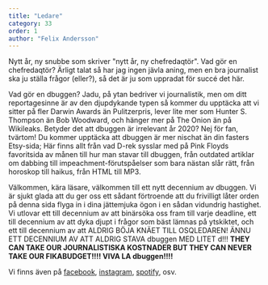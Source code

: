 ```yaml
---
title: "Ledare"
category: 33
order: 1
author: "Felix Andersson"
---
```


Nytt år, ny snubbe som skriver "nytt år, ny chefredaqtör". 
Vad gör en chefredaqtör? Ärligt talat så har jag ingen jävla aning, men en bra journalist ska ju ställa frågor (eller?), så det är ju som uppradat för succé det här.

Vad gör en dbuggen? Jadu, på ytan bedriver vi journalistik, men om ditt reportagesinne är av den djupdykande typen så kommer du upptäcka att vi sitter på fler Darwin Awards än Pulitzerpris, lever lite mer som Hunter S. Thompson än Bob Woodward, och hänger mer på The Onion än på Wikileaks. 
Betyder det att dbuggen är irrelevant år 2020? Nej för fan, tvärtom! Du kommer upptäcka att dbuggen är mer nischat än din fasters Etsy-sida; Här finns allt från vad D-rek sysslar med på Pink Floyds favoritsida av månen till hur man stavar till dbuggen, från outdated artiklar om dabbing till impeachment-förutspåelser som bara nästan slår rätt, från horoskop till haikus, från HTML till MP3.

Välkommen, kära läsare, välkommen till ett nytt decennium av dbuggen. Vi är sjukt glada att du ger oss ett sådant förtroende att du frivilligt låter orden på denna sida flyga in i dina jättemjuka ögon i en sådan vidundrig hastighet. Vi utlovar ett till decennium av att binärsöka oss fram till varje deadline, ett till decennium av att dyka djupt i frågor som bäst lämnas på ytskiktet, och ett till decennium av att ALDRIG BÖJA KNÄET TILL OSQLEDAREN! ÄNNU ETT DECENNIUM AV ATT ALDRIG STAVA dbuggen MED LITET d!!! __THEY CAN TAKE OUR JOURNALISTISKA KOSTNADER BUT THEY CAN NEVER TAKE OUR FIKABUDGET!!!! VIVA LA dbuggen!!!!__

Vi finns även på [facebook](https://www.facebook.com/dbuggen), [instagram](https://www.instagram.com/dbuggen/), [spotify](https://open.spotify.com/show/3NjiaZJFu57cG3h9INGWsQ?si=Mg5D0GgRS5-4RIi97P7dCw), osv.
